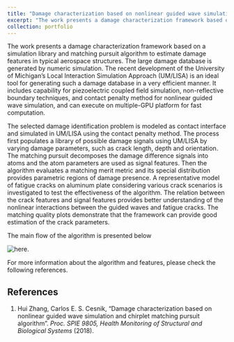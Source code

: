 ```yaml
---
title: "Damage characterization based on nonlinear guided wave simulation and chirplet matching pursuit algorithm"
excerpt: "The work presents a damage characterization framework based on a simulation library and matching pursuit algorithm to estimate damage features in typical aerospace structures. The large damage database is generated by numeric simulation. The recent development of the University of Michigan’s Local Interaction Simulation Approach (UM/LISA) is an ideal tool for generating such a damage database in a very efficient manner. It includes capability for piezoelectric coupled field simulation, non-reflective boundary techniques, and contact penalty method for nonlinear guided wave simulation, and can execute on multiple-GPU platform for fast computation. "
collection: portfolio
---
```


The work presents a damage characterization framework based on a simulation library and matching pursuit algorithm to estimate damage features in typical aerospace structures. The large damage database is generated by numeric simulation. The recent development of the University of Michigan’s Local Interaction Simulation Approach (UM/LISA) is an ideal tool for generating such a damage database in a very efficient manner. It includes capability for piezoelectric coupled field simulation, non-reflective boundary techniques, and contact penalty method for nonlinear guided wave simulation, and can execute on multiple-GPU platform for fast computation. 

The selected damage identification problem is modeled as contact interface and simulated in UM/LISA using the contact penalty method. The process first populates a library of possible damage signals using UM/LISA by varying damage parameters, such as crack length, depth and orientation. The matching pursuit decomposes the damage difference signals into atoms and the atom parameters are used as signal features. Then the algorithm evaluates a matching merit metric and its special distribution provides parametric regions of damage presence. A representative model of fatigue cracks on aluminum plate considering various crack scenarios is investigated to test the effectiveness of the algorithm. The relation between the crack features and signal features provides better understanding of the nonlinear interactions between the guided waves and fatigue cracks. The matching quality plots demonstrate that the framework can provide good estimation of the crack parameters.

The main flow of the algorithm is presented below 

![**here**.](/images1/spie_2018_damage.png)

For more information about the algorithm and features, please check the following references.

References
------
1. Hui Zhang, Carlos E. S. Cesnik, “Damage characterization based on nonlinear guided wave simulation and chirplet matching pursuit algorithm”. <i>Proc. SPIE 9805, Health Monitoring of Structural and Biological Systems</i> (2018).
